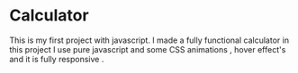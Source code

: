 # Calculator
This is my first project with javascript. I made a fully functional calculator in this project I use pure javascript and some CSS animations , hover effect's and it is fully responsive .
